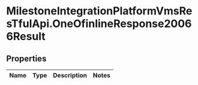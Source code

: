 # MilestoneIntegrationPlatformVmsResTfulApi.OneOfinlineResponse20066Result

## Properties
Name | Type | Description | Notes
------------ | ------------- | ------------- | -------------
